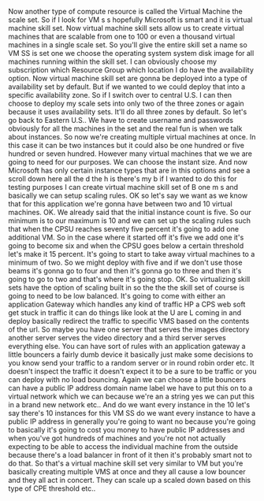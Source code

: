 Now another type of compute resource is called the Virtual Machine the scale set.
So if I look for VM s s hopefully Microsoft is smart and it is virtual machine skill set.
Now virtual machine skill sets allow us to create virtual machines that are scalable from one to 100
or even a thousand virtual machines in a single scale set.
So you'll give the entire skill set a name so VM SS is set one we choose the operating system system
disk image for all machines running within the skill set.
I can obviously choose my subscription which Resource Group which location I do have the availability
option.
Now virtual machine skill set are gonna be deployed into a type of availability set by default.
But if we wanted to we could deploy that into a specific availability zone.
So if I switch over to central U.S. I can then choose to deploy my scale sets into only two of the three
zones or again because it uses availability sets.
It'll do all three zones by default.
So let's go back to Eastern U.S..
We have to create username and passwords obviously for all the machines in the set and the real fun
is when we talk about instances.
So now we're creating multiple virtual machines at once.
In this case it can be two instances but it could also be one hundred or five hundred or seven hundred.
However many virtual machines that we we are going to need for our purposes.
We can choose the instant size.
And now Microsoft has only certain instance types that are in this options and see a scroll down here
all the d the h is there's my b if I wanted to do this for testing purposes I can create virtual machine
skill set of B one m s
and basically we can setup scaling rules.
OK so let's say we want as we know that for this application we're gonna have between two and 10 virtual
machines.
OK.
We already said that the initial instance count is five.
So our minimum is to our maximum is 10 and we can set up the scaling rules such that when the CPSU reaches
seventy five percent it's going to add one additional VM.
So in the case where it started off it's five we add one it's going to become six and when the CPSU
goes below a certain threshold let's make it 15 percent.
It's going to start to take away virtual machines to a minimum of two.
So we might deploy with five and if we don't use those beams it's gonna go to four and then it's gonna
go to three and then it's going to go to two and that's where it's going stop.
OK.
So virtualizing skill sets have the option of scaling built in
so the the the skill set of course is going to need to be low balanced.
It's going to come with either an application Gateway which handles
any kind of traffic HP a CPS web soft get stuck in traffic it can do things like look at the U are L
coming in and deploy basically redirect the traffic to specific VMS based on the contents of the url.
So maybe you have one server that serves the images directory another server serves the video directory
and a third server serves everything else.
You can have sort of rules with an application gateway a little bouncers a fairly dumb device it basically
just make some decisions to you know send your traffic to a random server or in round robin order etc.
It doesn't inspect the traffic it doesn't expect it to be a sure to be traffic or you can deploy with
no load bouncing.
Again we can choose a little bouncers can have a public IP address domain name label we have to put
this on to a virtual network which we can because we're an a string yes we can put this in a brand new
network etc..
And do we want every instance in the 10 let's say there's 10 instances for this VM SS do we want every
instance to have a public IP address in generally you're going to want no because you're going to basically
it's going to cost you money to have public IP addresses and when you've got hundreds of machines and
you're not not actually expecting to be able to access the individual machine from the outside because
there's a load balancer in front of it then it's probably smart not to do that.
So that's a virtual machine skill set very similar to VM but you're basically creating multiple VMS
at once and they all cause a low bouncer and they all act in concert.
They can scale up a scaled down based on this type of CPE threshold etc..
